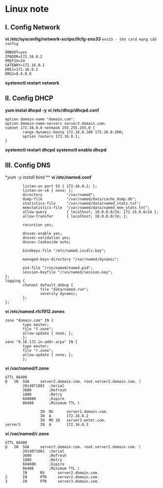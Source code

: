 # Linux note
## I. Config Network
**vi /etc/sysconfig/network-scrips/ifcfg**-***ens33*** `ens33 - tên card mạng cần config`
```BOOTPROTO=static
ONBOOT=yes
IPADDR=172.16.0.2
PREFIX=24
GATEWAY=172.16.0.1
DNS1=172.16.0.2
DNS2=8.8.8.8
```

**systemctl restart network**

## II. Config DHCP
**yum instal dhcpd -y**
**vi /etc/dhcp/dhcpd.conf**
```
option domain-name "domain.com";
option domain-name-servers server3.domain.com;
subnet 172.16.0.0 netmask 255.255.255.0 {
        range dynamic-bootp 172.16.0.100 172.16.0.200;
        option routers 172.16.0.1;
}
```
**systemctl restart dhcpd**
**systemctl enable dhcpd**
 
## III. Config DNS
**yum -y install bind* **
**vi /etc/named.conf**

```options {
        listen-on port 53 { 172.16.0.2; };
        listen-on-v6 { none; };
        directory           "/var/named";
        dump-file           "/var/named/data/cache_dump.db";
        statistics-file     "/var/named/data/named_stats.txt";
        memstatistics-file  "/var/named/data/named_mem_stats.txt";
        allow-query         { localhost; 10.0.0.0/24; 172.16.0.0/24 };
        allow-transfer      { localhost; 10.0.0.0/24; };

        recursion yes;

        dnssec-enable yes;
        dnssec-validation yes;
        dnssec-lookaside auto;

        bindkeys-file "/etc/named.iscdlv.key";

        managed-keys-directory "/var/named/dynamic";

        pid-file "/run/named/named.pid";
        session-keyfile "/run/named/session.key";
};
logging {
        channel default_debug {
                file "data/named.run";
                severity dynamic;
        };
};
```
**vi /etc/named.rfc1912.zones**
```
zone "domain.com" IN {
        type master;
        file "f.zone";
        allow-update { none; };
        };
zone "0.16.172.in-addr.arpa" IN {
        type master;
        file "r.zone";
        allow-update { none; };
        };
```
**vi /var/named/f.zone**
```
$TTL 86400
@   IN  SOA     server2.domain.com. root.server2.domain.com. (
        2014071001  ;Serial
        3600        ;Refresh
        1800        ;Retry
        604800      ;Expire
        86400       ;Minimum TTL )

                IN  NS      server2.domain.com.
                IN  A       172.16.0.2
                IN  MX 10   server3.enter.com.
server3         IN  A       172.16.0.3
```
**vi /var/named/r.zone**
```
$TTL 86400
@   IN  SOA     server2.domain.com. root.server2.domain.com. (
        2014071001  ;Serial
        3600        ;Refresh
        1800        ;Retry
        604800      ;Expire
        86400       ;Minimum TTL )
        IN      NS      server2.domain.com.
2       IN      PTR     server2.domain.com.     
3       IN      PTR     server3.domain.com.
```

